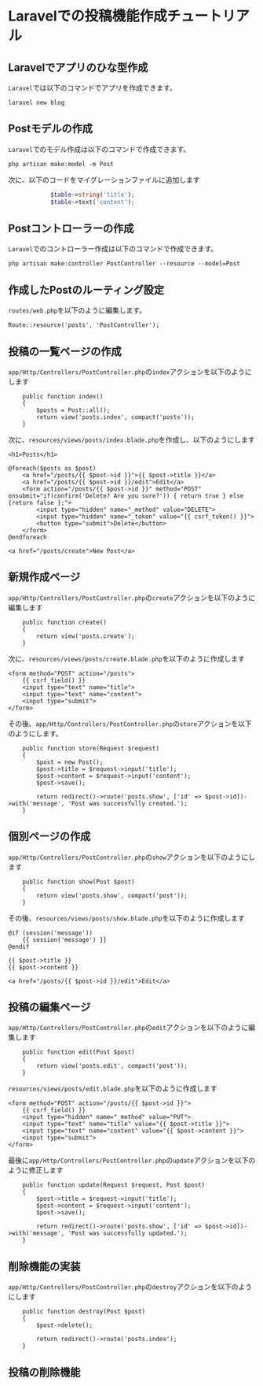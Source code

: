 # Laravelでの投稿機能作成チュートリアル
## Laravelでアプリのひな型作成

`Laravel`では以下のコマンドでアプリを作成できます。

```shell
laravel new blog
```

## Postモデルの作成

`Laravel`でのモデル作成は以下のコマンドで作成できます。

```shell
php artisan make:model -m Post
```

次に、以下のコードをマイグレーションファイルに追加します

```php
            $table->string('title');
            $table->text('content');
```

## Postコントローラーの作成

`Laravel`でのコントローラー作成は以下のコマンドで作成できます。

```shell
php artisan make:controller PostController --resource --model=Post
```

## 作成したPostのルーティング設定

`routes/web.php`を以下のように編集します。

```php:routes/web.php
Route::resource('posts', 'PostController');
```

## 投稿の一覧ページの作成

`app/Http/Controllers/PostController.php`の`index`アクションを以下のようにします

```php:app/Http/Controllers/PostController.php
    public function index()
    {
        $posts = Post::all();
        return view('posts.index', compact('posts'));
    }
```

次に、`resources/views/posts/index.blade.php`を作成し、以下のようにします

```php:resources/views/posts/index.blade.php
<h1>Posts</h1>

@foreach($posts as $post)
    <a href="/posts/{{ $post->id }}">{{ $post->title }}</a>
    <a href="/posts/{{ $post->id }}/edit">Edit</a>
    <form action="/posts/{{ $post->id }}" method="POST" onsubmit="if(confirm('Delete? Are you sure?')) { return true } else {return false };">
        <input type="hidden" name="_method" value="DELETE">
        <input type="hidden" name="_token" value="{{ csrf_token() }}">
        <button type="submit">Delete</button>
    </form>
@endforeach

<a href="/posts/create">New Post</a> 
```

## 新規作成ページ

`app/Http/Controllers/PostController.php`の`create`アクションを以下のように編集します


```php:app/Http/Controllers/PostController.php
    public function create()
    {
        return view('posts.create');
    }
```

次に、`resources/views/posts/create.blade.php`を以下のように作成します

```php:resources/views/posts/create.blade.php
<form method="POST" action="/posts">
    {{ csrf_field() }}
    <input type="text" name="title">
    <input type="text" name="content">
    <input type="submit">
</form>
```

その後、`app/Http/Controllers/PostController.php`の`store`アクションを以下のようにします。

```php:app/Http/Controllers/PostController.php
    public function store(Request $request)
    {
        $post = new Post();
        $post->title = $request->input('title');
        $post->content = $request->input('content');
        $post->save();

        return redirect()->route('posts.show', ['id' => $post->id])->with('message', 'Post was successfully created.');
    }
```

## 個別ページの作成

`app/Http/Controllers/PostController.php`の`show`アクションを以下のようにします

```php:app/Http/Controllers/PostController.php
    public function show(Post $post)
    {
        return view('posts.show', compact('post'));
    }
```

その後、`resources/views/posts/show.blade.php`を以下のように作成します

```php:resources/views/posts/show.blade.php
@if (session('message'))
    {{ session('message') }}
@endif

{{ $post->title }}
{{ $post->content }} 

<a href="/posts/{{ $post->id }}/edit">Edit</a>
```

## 投稿の編集ページ

`app/Http/Controllers/PostController.php`の`edit`アクションを以下のように編集します

```php:app/Http/Controllers/PostController.php
    public function edit(Post $post)
    {
        return view('posts.edit', compact('post'));
    }
```

`resources/views/posts/edit.blade.php`を以下のように作成します

```php:resources/views/posts/edit.blade.php
<form method="POST" action="/posts/{{ $post->id }}">
    {{ csrf_field() }}
    <input type="hidden" name="_method" value="PUT">
    <input type="text" name="title" value="{{ $post->title }}">
    <input type="text" name="content" value="{{ $post->content }}">
    <input type="submit">
</form> 
```

最後に`app/Http/Controllers/PostController.php`の`update`アクションを以下のように修正します

```php:app/Http/Controllers/PostController.php
    public function update(Request $request, Post $post)
    {
        $post->title = $request->input('title');
        $post->content = $request->input('content');
        $post->save();

        return redirect()->route('posts.show', ['id' => $post->id])->with('message', 'Post was successfully updated.');
    }
```

## 削除機能の実装

`app/Http/Controllers/PostController.php`の`destroy`アクションを以下のようにします

```php:app/Http/Controllers/PostController.php
    public function destroy(Post $post)
    {
        $post->delete();

        return redirect()->route('posts.index');
    }
```

## 投稿の削除機能

